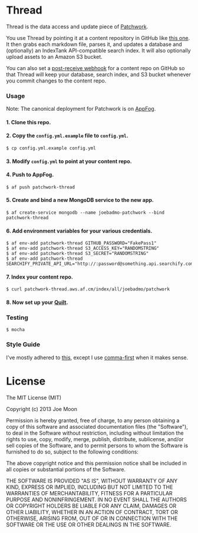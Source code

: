 Thread
======

Thread is the data access and update piece of [Patchwork](http://patchworkcms.com).

You use Thread by pointing it at a content repository in GitHub like [this one](https://github.com/joebadmo/patchwork). It then grabs each markdown file, parses it, and updates a database and (optionally) an IndexTank API-compatible search index. It will also optionally upload assets to an Amazon S3 bucket.

You can also set a [post-receive webhook](https://help.github.com/articles/post-receive-hooks) for a content repo on GitHub so that Thread will keep your database, search index, and S3 bucket whenever you commit changes to the content repo.

### Usage

Note: The canonical deployment for Patchwork is on [AppFog](http://www.appfog.com).

#### 1. Clone this repo.
#### 2. Copy the `config.yml.example` file to `config.yml`.

    $ cp config.yml.example config.yml

#### 3. Modify `config.yml` to point at your content repo.
#### 4. Push to AppFog.

    $ af push patchwork-thread

#### 5. Create and bind a new MongoDB service to the new app.

    $ af create-service mongodb --name joebadmo-patchwork --bind patchwork-thread

#### 6. Add environment variables for your various credentials.

    $ af env-add patchwork-thread GITHUB_PASSWORD="FakePass1"
    $ af env-add patchwork-thread S3_ACCESS_KEY="RANDOMSTRING"
    $ af env-add patchwork-thread S3_SECRET="RANDOMSTRING"
    $ af env-add patchwork-thread SEARCHIFY_PRIVATE_API_URL="http://:password@something.api.searchify.com"

#### 7. Index your content repo.

    $ curl patchwork-thread.aws.af.cm/index/all/joebadmo/patchwork

#### 8. Now set up your [Quilt](https://github.com/joebadmo/patchwork-quilt).

### Testing

    $ mocha

### Style Guide

I've mostly adhered to [this](https://github.com/rwldrn/idiomatic.js/), except I use [comma-first](https://gist.github.com/isaacs/357981) when it makes sense.

# License

The MIT License (MIT)

Copyright (c) 2013 Joe Moon

Permission is hereby granted, free of charge, to any person obtaining a copy
of this software and associated documentation files (the "Software"), to deal
in the Software without restriction, including without limitation the rights
to use, copy, modify, merge, publish, distribute, sublicense, and/or sell
copies of the Software, and to permit persons to whom the Software is
furnished to do so, subject to the following conditions:

The above copyright notice and this permission notice shall be included in
all copies or substantial portions of the Software.

THE SOFTWARE IS PROVIDED "AS IS", WITHOUT WARRANTY OF ANY KIND, EXPRESS OR
IMPLIED, INCLUDING BUT NOT LIMITED TO THE WARRANTIES OF MERCHANTABILITY,
FITNESS FOR A PARTICULAR PURPOSE AND NONINFRINGEMENT. IN NO EVENT SHALL THE
AUTHORS OR COPYRIGHT HOLDERS BE LIABLE FOR ANY CLAIM, DAMAGES OR OTHER
LIABILITY, WHETHER IN AN ACTION OF CONTRACT, TORT OR OTHERWISE, ARISING FROM,
OUT OF OR IN CONNECTION WITH THE SOFTWARE OR THE USE OR OTHER DEALINGS IN
THE SOFTWARE.
